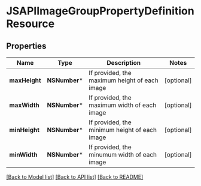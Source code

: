 # JSAPIImageGroupPropertyDefinitionResource

## Properties
Name | Type | Description | Notes
------------ | ------------- | ------------- | -------------
**maxHeight** | **NSNumber*** | If provided, the maximum height of each image | [optional] 
**maxWidth** | **NSNumber*** | If provided, the maximum width of each image | [optional] 
**minHeight** | **NSNumber*** | If provided, the minimum height of each image | [optional] 
**minWidth** | **NSNumber*** | If provided, the minumum width of each image | [optional] 

[[Back to Model list]](../README.md#documentation-for-models) [[Back to API list]](../README.md#documentation-for-api-endpoints) [[Back to README]](../README.md)


